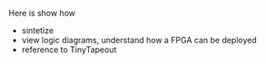 Here is show how

- sintetize
- view logic diagrams, understand how a FPGA can be deployed
- reference to TinyTapeout